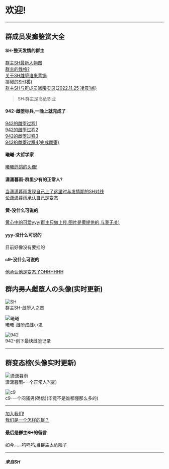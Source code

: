 # 欢迎!  

---

## 群成员发癫鉴赏大全

#### SH-整天发情的群主
[群主SH最新人物图](img/sh/qz.jpg)  
[群主的性格?](img/sh/shxg.jpg)  
[关于SH雌堕谁来背锅](img/sh/shcd.jpg)  
[排卵的SH(雾)](img/sh/shfq-1.jpg)  
[群主SH与群成员曦曦实录(2022.11.25 凌晨1点)](img/sh/bwydsh.jpg)  
> SH:群主是高危职业  

#### 942-雌堕标兵,一晚上就完成了
[942的雌堕过程1](img/942/1.jpg)  
[942的雌堕过程2](img/942/2.jpg)  
[942的雌堕过程3](img/942/3.jpg)  
[942的雌堕过程4(完成雌堕)](img/942/4.jpg)  

#### 曦曦-大哲学家
[曦曦鸽鸽的头像!](https://tenapi.cn/qqimg/?qq=2038154919)  

#### 潇潇暮雨-群里少有的正常人?
[当潇潇暮雨发现自己上了这里时与发情期的SH对线](img/xxmy/1.jpg)  
[论潇潇暮雨承认自己是变态](img/xxmy/xxmy.jpg)  

#### 黄-没什么可说的
[黄心中的可爱yyy(群主只做上传,图片是黄提供的,与我无关)](img/huang/yyy.jpg)  

#### yyy-没什么可说的
目前好像没有要挂的  

#### c9-没什么可说的
[他承认他是变态了OHHHHHH](img/c9/c9.jpg)

## 群内~~男人~~雌堕人の头像(实时更新)
![SH](https://tenapi.cn/qqimg/?qq=1769481479)  
群主SH-雌堕人之首  

![曦曦](https://tenapi.cn/qqimg/?qq=2038154919)  
曦曦-雌堕成雌小鬼  

![942](https://tenapi.cn/qqimg/?qq=270067474)  
942-创下最快雌堕记录  

---

## 群变态榜(头像实时更新)
![潇潇暮雨](https://tenapi.cn/qqimg/?qq=2925747911)  
潇潇暮雨-一个正常人?(雾)  

![c9](https://tenapi.cn/qqimg/?qq=669439105)  
c9-一个闷骚男(确信)(毕竟不是谁都懂那么多的)  

---

[加入我们!](img/qun/qun.jpg)  
[我们是一个怎样的群？](img/qun/aboutqun.jpg)  

#### ~~最后是群主SH的留言~~  
~~如今......呜呜呜,当群主太危险了~~  

---

##### 来自SH
